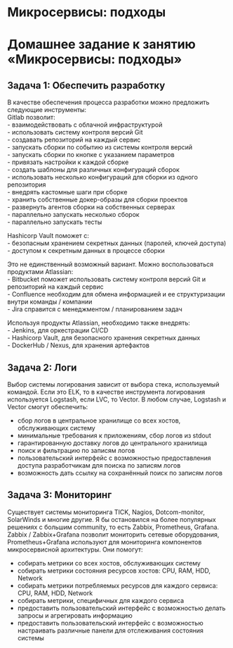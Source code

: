 # Микросервисы: подходы
# Домашнее задание к занятию «Микросервисы: подходы»

## Задача 1: Обеспечить разработку
  В качестве обеспечения процесса разработки можно предложить следующие инструменты:  
  Gitlab позволит:  
    - взаимодействовать с облачной инфраструктурой  
    - использовать систему контроля версий Git  
    - создавать репозиторий на каждый сервис  
    - запускать сборки по событию из системы контроля версий  
    - запускать сборки по кнопке с указанием параметров  
    - привязать настройки к каждой сборке  
    - создать шаблоны для различных конфигураций сборок  
    - использовать несколько конфигураций для сборки из одного репозитория  
    - внедрять кастомные шаги при сборке  
    - хранить собственные докер-образы для сборки проектов  
    - развернуть агентов сборки на собственных серверах  
    - параллельно запускать несколько сборок  
    - параллельно запускать тесты  

  Hashicorp Vault поможет с:  
    - безопасным хранением секретных данных (паролей, ключей доступа)  
    - доступом к секретным данных в процессе сборки  

  Это не единственный возможный вариант. Можно воспользоваться продуктами Atlassian:  
    - Bitbucket поможет использовать систему контроля версий Git и репозиторий на каждый сервис  
    - Confluence необходим для обмена информацией и ее структуризации внутри команды / компании  
    - Jira справится с менеджментом / планированием задач  

  Используя продукты Atlassian, необходимо также внедрять:  
    - Jenkins, для оркестрации CI/CD  
    - Hashicorp Vault, для безопасного хранения секретных данных  
    - DockerHub / Nexus, для хранения артефактов

## Задача 2: Логи
  Выбор системы логирования зависит от выбора стека, используемый командой. Если это ELK, то в качестве инструмента логирования используется Logstash, если LVC, то Vector. В любом случае, Logstash и Vector смогут обеспечить:  
  - сбор логов в центральное хранилище со всех хостов, обслуживающих систему  
  - минимальные требования к приложениям, сбор логов из stdout  
  - гарантированную доставку логов до центрального хранилища  
  - поиск и фильтрацию по записям логов  
  - пользовательский интерфейс с возможностью предоставления доступа разработчикам для поиска по записям логов  
  - возможность дать ссылку на сохранённый поиск по записям логов

## Задача 3: Мониторинг
  Существует системы мониторинга TICK, Nagios, Dotcom-monitor, SolarWinds и многие другие. Я бы остановился на более популярных решениях с большим community, то есть Zabbix, Prometheus, Grafana. Zabbix / Zabbix+Grafana позволит мониторить сетевые оборудования, Prometheus+Grafana используют для мониторинга компонентов микросервисной архитектуры. Они помогут:  
  - собирать метрики со всех хостов, обслуживающих систему  
  - собирать метрики состояния ресурсов хостов: CPU, RAM, HDD, Network  
  - собирать метрики потребляемых ресурсов для каждого сервиса: CPU, RAM, HDD, Network  
  - собирать метрики, специфичных для каждого сервиса  
  - предоставить пользовательский интерфейс с возможностью делать запросы и агрегировать информацию  
  - предоставить пользовательский интерфейс с возможностью настраивать различные панели для отслеживания состояния системы
